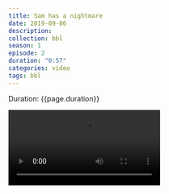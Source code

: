 ```yaml
---
title: Sam has a nightmare
date: 2019-09-06
description:
collection: bbl
season: 1
episode: 2
duration: "0:57"
categories: video
tags: bbl
---
```

<p class="duration">Duration: {{page.duration}}</p>
<video src="{{page.host}}bbl-series-1-2.mp4" controls>
  Your browser does not support video. Try a current browser version if you available.
</video>
